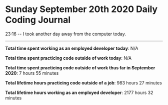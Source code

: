 # Sunday September 20th 2020 Daily Coding Journal

23:16 -- I took another day away from the computer today.

---

**Total time spent working as an employed developer today**: N/A

**Total time spent practicing code outside of work today**: N/A

**Total time spent practicing code outside of work thus far in September 2020**: 7 hours 55 minutes

**Total lifetime hours practicing code outside of a job**: 983 hours 27 minutes

**Total lifetime hours working as an employed developer**: 2177 hours 32 minutes
